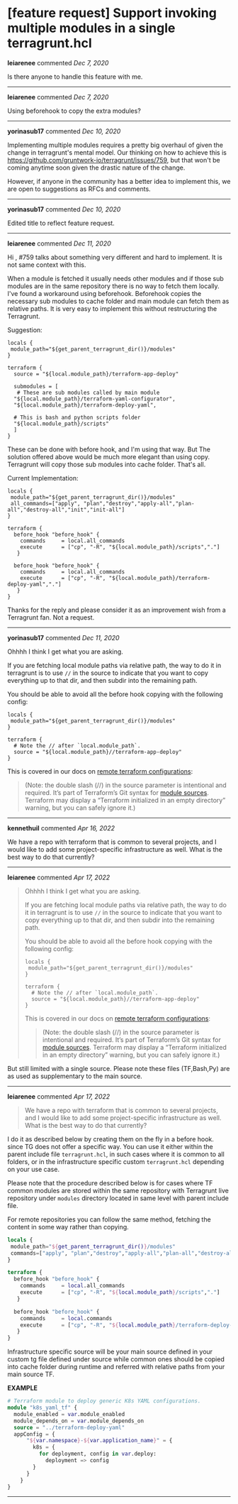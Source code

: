 # [feature request] Support invoking multiple modules in a single terragrunt.hcl

**leiarenee** commented *Dec 7, 2020*

Is there anyone to handle this feature with me.
<br />
***


**leiarenee** commented *Dec 7, 2020*

Using beforehook to copy the extra modules?
***

**yorinasub17** commented *Dec 10, 2020*

Implementing multiple modules requires a pretty big overhaul of given the change in terragrunt's mental model. Our thinking on how to achieve this is https://github.com/gruntwork-io/terragrunt/issues/759, but that won't be coming anytime soon given the drastic nature of the change.

However, if anyone in the community has a better idea to implement this, we are open to suggestions as RFCs and comments.
***

**yorinasub17** commented *Dec 10, 2020*

Edited title to reflect feature request.
***

**leiarenee** commented *Dec 11, 2020*

Hi , #759 talks about something very different and hard to implement. It is not same context with this.

When a module is fetched it usually needs other modules and if those sub modules are in the same repository there is no way to fetch them locally. I've found a workaround using beforehook. Beforehook copies the necessary sub modules to cache folder and main module can fetch them as relative paths. It is very easy to implement this without restructuring the Terragrunt. 

Suggestion:
```
locals {
 module_path="${get_parent_terragrunt_dir()}/modules"
}

terraform {
  source = "${local.module_path}/terraform-app-deploy"
  
  submodules = [
   # These are sub modules called by main module
  "${local.module_path}/terraform-yaml-configurator",
  "${local.module_path}/terraform-deploy-yaml",
   
  # This is bash and python scripts folder
  "${local.module_path}/scripts" 
  ]
}
```

These can be done with before hook, and I'm using that way. But The solution offered above would be much more elegant than using copy. Terragrunt will copy those sub modules into cache folder. That's all. 

Current Implementation:
```
locals {
 module_path="${get_parent_terragrunt_dir()}/modules"
 all_commands=["apply", "plan","destroy","apply-all","plan-all","destroy-all","init","init-all"]
}

terraform {
  before_hook "before_hook" {
    commands     = local.all_commands
    execute      = ["cp", "-R", "${local.module_path}/scripts","."]
   }

  before_hook "before_hook" {
    commands     = local.all_commands
    execute      = ["cp", "-R", "${local.module_path}/terraform-deploy-yaml","."]
   }
}
```

Thanks for the reply and please consider it as an improvement wish from a Terragrunt fan. Not a request.
***

**yorinasub17** commented *Dec 11, 2020*

Ohhhh I think I get what you are asking.

If you are fetching local module paths via relative path, the way to do it in terragrunt is to use `//` in the source to indicate that you want to copy everything up to that dir, and then subdir into the remaining path.

You should be able to avoid all the before hook copying with the following config:

```
locals {
 module_path="${get_parent_terragrunt_dir()}/modules"
}

terraform {
  # Note the // after `local.module_path`.
  source = "${local.module_path}//terraform-app-deploy"
}
```

This is covered in our docs on [remote terraform configurations](https://terragrunt.gruntwork.io/docs/features/keep-your-terraform-code-dry/#remote-terraform-configurations):

> (Note: the double slash (//) in the source parameter is intentional and required. It’s part of Terraform’s Git syntax for [module sources](https://www.terraform.io/docs/modules/sources.html). Terraform may display a “Terraform initialized in an empty directory” warning, but you can safely ignore it.)
***

**kennethuil** commented *Apr 16, 2022*

We have a repo with terraform that is common to several projects, and I would like to add some project-specific infrastructure as well.  What is the best way to do that currently?
***

**leiarenee** commented *Apr 17, 2022*

> Ohhhh I think I get what you are asking.
> 
> If you are fetching local module paths via relative path, the way to do it in terragrunt is to use `//` in the source to indicate that you want to copy everything up to that dir, and then subdir into the remaining path.
> 
> You should be able to avoid all the before hook copying with the following config:
> 
> ```
> locals {
>  module_path="${get_parent_terragrunt_dir()}/modules"
> }
> 
> terraform {
>   # Note the // after `local.module_path`.
>   source = "${local.module_path}//terraform-app-deploy"
> }
> ```
> 
> This is covered in our docs on [remote terraform configurations](https://terragrunt.gruntwork.io/docs/features/keep-your-terraform-code-dry/#remote-terraform-configurations):
> 
> > (Note: the double slash (//) in the source parameter is intentional and required. It’s part of Terraform’s Git syntax for [module sources](https://www.terraform.io/docs/modules/sources.html). Terraform may display a “Terraform initialized in an empty directory” warning, but you can safely ignore it.)

But still limited with a single source.  Please note these files (TF,Bash,Py)  are as used as supplementary to the main source.
***

**leiarenee** commented *Apr 17, 2022*

> We have a repo with terraform that is common to several projects, and I would like to add some project-specific infrastructure as well. What is the best way to do that currently?

I do it as described below by creating them on the fly in a before hook. since TG does not offer a specific way.  You can use it either within the parent include file `terragrunt.hcl`, in such cases where it is common to all folders,  or in the infrastructure specific custom `terragrunt.hcl` depending on your use case. 

Please note that the procedure described below is for cases where TF common modules are stored within the same repository with Terragrunt live repository under `modules` directory located in same level with parent include file. 

For remote repositories you can follow the same method, fetching the content in some way rather than copying. 


```terraform
locals {
 module_path="${get_parent_terragrunt_dir()}/modules"
 commands=["apply", "plan","destroy","apply-all","plan-all","destroy-all","init","init-all"]
}

terraform {
  before_hook "before_hook" {
    commands     = local.all_commands
    execute      = ["cp", "-R", "${local.module_path}/scripts","."]
   }

  before_hook "before_hook" {
    commands     = local.commands
    execute      = ["cp", "-R", "${local.module_path}/terraform-deploy-yaml","."]
   }
}
```

Infrastructure specific source will be your main source defined in your custom tg file defined under source while common ones should be copied into cache folder during runtime and referred with relative paths from your main source TF.

__EXAMPLE__
```terraform
# Terraform module to deploy generic K8s YAML configurations.
module "k8s_yaml_tf" {
  module_enabled = var.module_enabled
  module_depends_on = var.module_depends_on
  source = "../terraform-deploy-yaml"  
  appConfig = {
      "${var.namespace}-${var.application_name}" = {
        k8s = {
          for deployment, config in var.deploy:
            deployment => config
        }
      } 
    }
}
```
***


